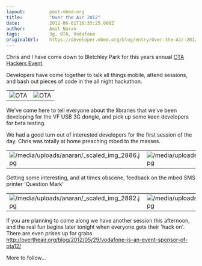 ```yaml
---
layout:         post-mbed-org
title:          "Over the Air 2012"
date:           2012-06-01T16:35:25.000Z
author:         Amit Naran
tags:           3g, OTA, Vodafone
originalUrl:    https://developer.mbed.org/blog/entry/Over-the-Air-2012/
---
```


<p>
  Chris and I have come down to Bletchley Park for this years
  annual <a href="http://overtheair.org/blog/" rel="nofollow">OTA
  Hackers Event</a>.
</p>
<p>
  Developers have come together to talk all things mobile, attend
  sessions, and bash out pieces of code in the all night hackathon.
</p>
<table>
  <tr>
    <td>
      <img src=
      "https://developer.mbed.org/media/uploads/anaran/x_scaled_img_2887.jpg.pagespeed.ic.bOgwXEtQLl.jpg"
      alt="OTA" title="OTA">
    </td>
    <td>
      <img src=
      "https://developer.mbed.org/media/uploads/anaran/x_scaled_img_2891.jpg.pagespeed.ic.lRGIsH00wr.jpg"
      alt="OTA" title="OTA">
    </td>
  </tr>
</table>
<p>
  We've come here to tell everyone about the libraries that we've
  been developing for the VF USB 3G dongle, and pick up some keen
  developers for beta testing.
</p>
<p>
  We had a good turn out of interested developers for the first
  session of the day. Chris was totally at home preaching mbed to
  the masses.
</p>
<table>
  <tr>
    <td>
      <img src=
      "https://developer.mbed.org/media/uploads/anaran/_scaled_img_2886.jpg"
      alt="/media/uploads/anaran/_scaled_img_2886.jpg" title=
      "/media/uploads/anaran/_scaled_img_2886.jpg">
    </td>
    <td>
      <img src=
      "https://developer.mbed.org/media/uploads/anaran/_scaled_img_2885.jpg"
      alt="/media/uploads/anaran/_scaled_img_2885.jpg" title=
      "/media/uploads/anaran/_scaled_img_2885.jpg">
    </td>
  </tr>
</table>
<p>
  Getting some interesting, and at times obscene, feedback on the
  mbed SMS printer 'Question Mark'
</p>
<table>
  <tr>
    <td>
      <img src=
      "https://developer.mbed.org/media/uploads/anaran/_scaled_img_2892.jpg"
      alt="/media/uploads/anaran/_scaled_img_2892.jpg" title=
      "/media/uploads/anaran/_scaled_img_2892.jpg">
    </td>
    <td>
      <img src=
      "https://developer.mbed.org/media/uploads/anaran/_scaled_printer.jpg"
      alt="/media/uploads/anaran/_scaled_printer.jpg" title=
      "/media/uploads/anaran/_scaled_printer.jpg">
    </td>
  </tr>
</table>
<p>
  If you are planning to come along we have another session this
  afternoon, and the real fun begins later tonight when everyone
  gets their 'hack on'. There are even prises up for grabs <a href=
  "http://overtheair.org/blog/2012/05/29/vodafone-is-an-event-sponsor-of-ota12/"
  rel=
  "nofollow">http://overtheair.org/blog/2012/05/29/vodafone-is-an-event-sponsor-of-ota12/</a>
</p>
<p>
  More to follow...
</p>


